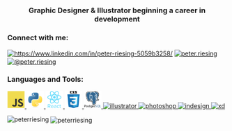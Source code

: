 <h3 align="center">Graphic Designer & Illustrator beginning a career in development</h3>

<h3 align="left">Connect with me:</h3>
<p align="left">
<a href="https://linkedin.com/in/peter-riesing-5059b3258/" target="blank"><img align="center" src="https://raw.githubusercontent.com/rahuldkjain/github-profile-readme-generator/master/src/images/icons/Social/linked-in-alt.svg" alt="https://www.linkedin.com/in/peter-riesing-5059b3258/" height="30" width="40" /></a>
<a href="https://instagram.com/peter.riesing" target="blank"><img align="center" src="https://raw.githubusercontent.com/rahuldkjain/github-profile-readme-generator/master/src/images/icons/Social/instagram.svg" alt="peter.riesing" height="30" width="40" /></a>
<a href="https://medium.com/@peter.riesing" target="blank"><img align="center" src="https://raw.githubusercontent.com/rahuldkjain/github-profile-readme-generator/master/src/images/icons/Social/medium.svg" alt="@peter.riesing" height="30" width="40" /></a>
</p>

<h3 align="left">Languages and Tools:</h3>
<p align="left"> <a href="https://developer.mozilla.org/en-US/docs/Web/JavaScript" target="_blank" rel="noreferrer"> <img src="https://raw.githubusercontent.com/devicons/devicon/master/icons/javascript/javascript-original.svg" alt="javascript" width="40" height="40"/> </a> <a href="https://www.python.org" target="_blank" rel="noreferrer"> <img src="https://raw.githubusercontent.com/devicons/devicon/master/icons/python/python-original.svg" alt="python" width="40" height="40"/> </a> <a href="https://reactjs.org/" target="_blank" rel="noreferrer"> <img src="https://raw.githubusercontent.com/devicons/devicon/master/icons/react/react-original-wordmark.svg" alt="react" width="40" height="40"/> </a> <a href="https://www.w3schools.com/css/" target="_blank" rel="noreferrer"> <img src="https://raw.githubusercontent.com/devicons/devicon/master/icons/css3/css3-original-wordmark.svg" alt="css3" width="40" height="40"/> </a> <a href="https://www.postgresql.org" target="_blank" rel="noreferrer"> <img src="https://raw.githubusercontent.com/devicons/devicon/master/icons/postgresql/postgresql-original-wordmark.svg" alt="postgresql" width="40" height="40"/> </a> <a href="https://www.adobe.com/in/products/illustrator.html" target="_blank" rel="noreferrer"> <img src="https://www.adobe.com/content/dam/cc/icons/illustrator.svg" alt="illustrator" width="40" height="40"/> </a> <a href="https://www.photoshop.com/en" target="_blank" rel="noreferrer"> <img src="https://www.adobe.com/content/dam/acom/one-console/icons_rebrand/ps_appicon.svg" alt="photoshop" width="40" height="40"/> </a> <a href="https://www.adobe.com/products/indesign.html" target="_blank" rel="noreferrer"> <img src="https://www.adobe.com/content/dam/cc/icons/indesign.svg" alt="indesign" width="40" height="40"/> </a> <a href="https://www.adobe.com/products/xd.html" target="_blank" rel="noreferrer"> <img src="https://helpx.adobe.com/content/dam/help/mnemonics/xd_app_RGB_2017.svg" alt="xd" width="40" height="40"/> </a> </p>

<p><img align="left" src="https://github-readme-stats.vercel.app/api/top-langs?username=peterriesing&show_icons=true&locale=en&layout=compact" alt="peterriesing" /></p>

<p>&nbsp;<img align="center" src="https://github-readme-stats.vercel.app/api?username=peterriesing&show_icons=true&locale=en" alt="peterriesing" /></p>
